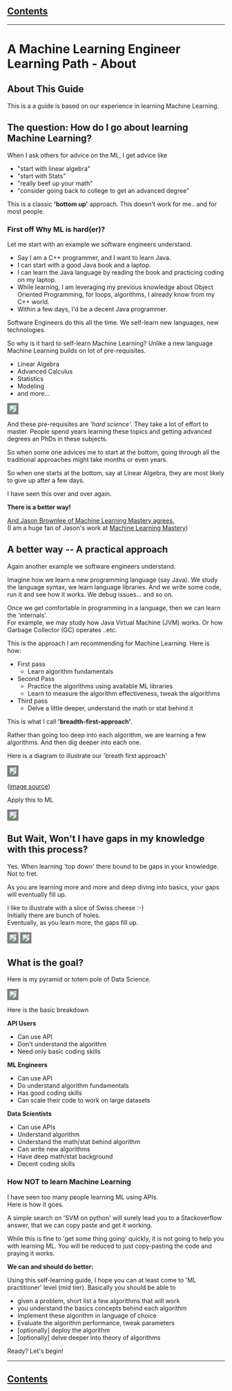 <link rel='stylesheet' href='assets/css/main.css'/>

## [Contents](summary.md)
---

# A Machine Learning Engineer Learning Path - About

## About This Guide
This is a a guide is based on our experience in learning Machine Learning.


## The question: How do I go about learning Machine Learning?
When I ask others for advice on the ML, I get advice like
- "start with linear algebra"
- "start with Stats"
- "really beef up your math"
- "consider going back to college to get an advanced degree"    

This is a classic **'bottom up'** approach.
This doesn't work for me.. and for most people.

### First off Why ML is hard(er)?
Let me start with an example we software engineers understand.

- Say I am a C++ programmer, and I want to learn Java.
- I can start with a good Java book and a laptop.
- I can learn the Java language by reading the book and practicing coding on my laptop.
- While learning, I am leveraging  my previous knowledge about Object Oriented Programming, for loops, algorithms, I already know from my C++ world.
- Within a few days, I'd be a decent Java programmer.

Software Engineers do this all the time.  We self-learn new languages, new technologies.

So why is it hard to self-learn Machine Learning?
Unlike a new language  Machine Learning builds on lot of pre-requisites.
- Linear Algebra
- Advanced Calculus
- Statistics
- Modeling
- and more...


<img src="assets/images/ml-learning-bottom-up.png" style="border: 5px solid grey ; max-width:100%;" />


And these pre-requisites are *'hard science'*.  They take a lot of effort to master.  People spend years learning these topics and getting advanced degrees an PhDs in these subjects.

So when some one advices me to start at the bottom, going through all the traditional approaches might take months or even years.

So when one starts at the bottom, say at Linear Algebra, they are most likely to give up after a few days.

I have seen this over and over again.

**There is a better way!**

[And Jason Brownlee of Machine Learning Mastery agrees.](https://machinelearningmastery.com/machine-learning-for-programmers/)  
(I am a huge fan of Jason's work at [Machine Learning Mastery](https://machinelearningmastery.com/))

## A better way -- A practical approach
Again another example we software engineers understand.

Imagine how we learn a new programming language (say Java).
We study the language syntax,  we learn language libraries.
And we write some code, run it and see how it works.
We debug issues... and so on.

Once we get comfortable in programming in a language,  then we can learn the 'internals'.  
For example, we may study how Java Virtual Machine (JVM) works.  Or how Garbage Collector (GC) operates ..etc.

This is the approach I am recommending for Machine Learning.
Here is how:

* First pass
    * Learn algorithm fundamentals
* Second Pass
    * Practice the algorithms using available ML libraries
    * Learn to measure the algorithm effectiveness, tweak the algorithms
* Third pass
    * Delve a little deeper, understand the math or stat behind it

This is what I call **'breadth-first-approach'**.  

Rather than going too deep into each algorithm, we are learning a few algorithms.  And then dig deeper into each one.

Here is a diagram to illustrate our 'breath first approach'

<img src="assets/images/breadth-first.jpg" style="border: 5px solid grey ; max-width:100%;" />


([image source](https://medium.com/basecs/breaking-down-breadth-first-search-cebe696709d9))


Apply this to ML

<img src="assets/images/learning-ML-breadth-first.png" style="border: 5px solid grey ; max-width:100%;" />


## But Wait, Won't I have gaps in my knowledge with this process?
Yes.  When learning 'top down'  there bound to be gaps in your knowledge.  Not to fret.  

As you are learning more and more and deep diving into basics, your gaps will eventually fill up.

I like to illustrate with a slice of Swiss cheese :-)  
Initially there are bunch of holes.  
Eventually, as you learn more, the gaps fill up.  

<img src="assets/images/cheese-1.png" style="border: 5px solid grey ; max-width:100%;" />   


<img src="assets/images/cheese-2.png" style="border: 5px solid grey ; max-width:100%;" />



## What is the goal?

Here is my pyramid or totem pole of Data Science.

<img src="assets/images/data-science-totem-pole.png" style="border: 5px solid grey ; max-width:100%;" />

Here is the basic breakdown

**API Users**
- Can use API
- Don't understand the algorithm
- Need only basic coding skills

**ML Engineers**
- Can use API
- Do understand algorithm fundamentals
- Has good coding skills
- Can scale their code to work on large datasets

**Data Scientists**
- Can use APIs
- Understand algorithm
- Understand the math/stat behind algorithm
- Can write new algorithms
- Have deep math/stat background
- Decent coding skills


### How NOT to learn Machine Learning
I have seen too many people learning ML using APIs.  
Here is how it goes.

A simple search on 'SVM on python'  will surely lead you to a Stackoverflow answer, that we can copy paste and get it working.  

While this is fine to 'get some thing going' quickly,  it is not going to help you with learning ML.  You will be reduced to just copy-pasting the code and praying it works.

**We can and should do better:**

Using this self-learning guide, I hope you can at least come to 'ML practitioner' level (mid tier).
Basically you should be able to
- given a problem, short list a few algorithms that will work
- you understand the basics concepts behind each algorithm
- Implement these algorithm in language of choice
- Evaluate the algorithm performance, tweak parameters
- [optionally] deploy the algorithm
- [optionally] delve deeper into theory of algorithms

Ready?
Let's begin!

---
## [Contents](summary.md)
